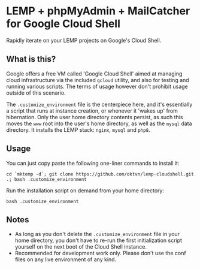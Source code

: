# LEMP + phpMyAdmin + MailCatcher for Google Cloud Shell
Rapidly iterate on your LEMP projects on Google's Cloud Shell.

## What is this?

Google offers a free VM called 'Google Cloud Shell' aimed at managing cloud infrastructure via the included `gcloud` utility, and also for testing and running various scripts. The terms of usage however don't prohibit usage outside of this scenario.

The `.customize_environment` file is the centerpiece here, and it's essentially a script that runs at instance creation, or whenever it 'wakes up' from hibernation. Only the user home directory contents persist, as such this moves the `www` root into the user's home directory, as well as the `mysql` data directory. It installs the LEMP stack: `nginx`, `mysql` and `php8`.

## Usage

You can just copy paste the following one-liner commands to install it:
```
cd `mktemp -d`; git clone https://github.com/oktvn/lemp-cloudshell.git .; bash .customize_environment
```

Run the installation script on demand from your home directory:
```
bash .customize_environment
```

## Notes

* As long as you don't delete the `.customize_environment` file in your home directory, you don't have to re-run the first initialization script yourself on the next boot of the Cloud Shell instance.
* Recommended for development work only. Please don't use the conf files on any live environment of any kind. 
